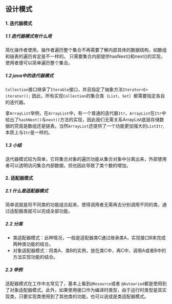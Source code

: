 ## 设计模式
#### 1. 迭代器模式
##### 1.1 迭代器模式有什么用
简化操作者使用，操作者遍历整个集合不再需要了解内部具体的数据结构，如数组和链表的遍历肯定是不一样的。
只需要集合内部提供hasNext()和next()的实现，使用者便可以简单遍历整个集合。

##### 1.2 java中的迭代器模式

`Collection`接口继承了`Iterable`接口，并且指定了抽象方法`Iterator<E> iterator();` 因此，所有实现`Collection`的集合类（`List`、`Set`）都需要指定各自的迭代器。

拿`ArrayList`举例，在`ArrayList`中，有一个普通的迭代器`Itr`，`ArrayList`在`Itr`中给出了`hashNext()`与`next()`方法的实现，因此我们无需关系ArrayList底层存储数据的究竟是数组还是链表。当然`ArrayList`还提供了一个功能更加强大的`ListItr`,本质上与`Itr`是一样的。

##### 1.3 小结

迭代器模式较为简单，它将集合对象的遍历功能从集合对象中分离出来，外部使用者可以透明访问集合内部数据，但也因此导致了类个数的增加。

#### 2. 适配器模式

##### 2.1 什么是适配器模式

简单说就是将不同类的功能组合起来，使得调用者无需再去分别调用不同的类，通过适配器类就可以完成全部功能。

##### 2.2 分类

- 类适配器模式：此种情况，一般是适配器类C通过继承类A，实现接口B来完成两种类功能的结合。
- 对象适配器模式：将类A、类B的实例，放在类C中，再C中，调用A或者B中的方法实现功能的结合。

##### 2.3 举例

适配器模式在工作中太常见了，基本上看到`@Resource`或者 `@Autowried`都是使用到了对象适配器模式。此外，如果使用接口作为编译时类型，由于运行时类型是其实现类，只要实现类使用到了其他类的功能，也可以说成是类适配器模式。

